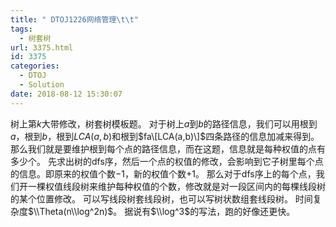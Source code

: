 ```yaml
---
title: " DTOJ1226网络管理\t\t"
tags:
  - 树套树
url: 3375.html
id: 3375
categories:
  - DTOJ
  - Solution
date: 2018-08-12 15:30:07
---
```


树上第$k$大带修改，树套树模板题。 对于树上$a$到$b$的路径信息，我们可以用根到$a$，根到$b$，根到$LCA(a,b)$和根到$fa\[LCA(a,b)\]$四条路径的信息加减来得到。 那么我们就是要维护根到每个点的路径信息，而在这题，信息就是每种权值的点有多少个。 先求出树的dfs序，然后一个点的权值的修改，会影响到它子树里每个点的信息。即原来的权值个数$-1$，新的权值个数$+1$。 那么对于dfs序上的每个点，我们开一棵权值线段树来维护每种权值的个数，修改就是对一段区间内的每棵线段树的某个位置修改。 可以写线段树套线段树，也可以写树状数组套线段树。 时间复杂度$\\Theta(n\\log^2n)$。 据说有$\\log^3$的写法，跑的好像还更快。